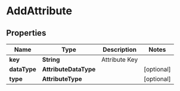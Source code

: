 

# AddAttribute


## Properties

| Name | Type | Description | Notes |
|------------ | ------------- | ------------- | -------------|
|**key** | **String** | Attribute Key |  |
|**dataType** | **AttributeDataType** |  |  [optional] |
|**type** | **AttributeType** |  |  [optional] |



